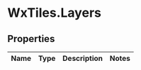 # WxTiles.Layers

## Properties
Name | Type | Description | Notes
------------ | ------------- | ------------- | -------------


